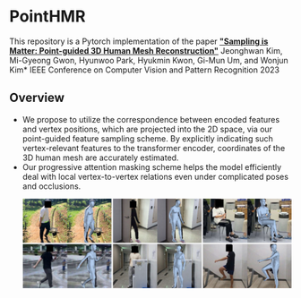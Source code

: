# PointHMR

This repository is a Pytorch implementation of the paper [**"Sampling is Matter: Point-guided 3D Human Mesh Reconstruction"**](https://)
Jeonghwan Kim, Mi-Gyeong Gwon, Hyunwoo Park, Hyukmin Kwon, Gi-Mun Um, and Wonjun Kim*
IEEE Conference on Computer Vision and Pattern Recognition 2023

## Overview
- We propose to utilize the correspondence between encoded features and vertex positions, which are projected into the 2D space, via our point-guided feature sampling scheme. By explicitly indicating such vertex-relevant features to the transformer encoder, coordinates of the 3D human mesh are accurately estimated.
- Our progressive attention masking scheme helps the model efficiently deal with local vertex-to-vertex relations even under complicated poses and occlusions.
    <p align="center"><img src='https://github.com/DCVL-3D/PointHMR_release/blob/main/documents/fig1.pdf' width=800></p>

    
